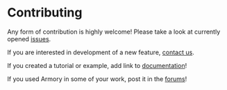 # Contributing

Any form of contribution is highly welcome! Please take a look at currently opened [issues](https://github.com/armory3d/armory/issues).

If you are interested in development of a new feature, [contact us](http://armory3d.org/support.html).

If you created a tutorial or example, add link to [documentation](https://github.com/armory3d/armory_docs)!

If you used Armory in some of your work, post it in the [forums](http://forums.armory3d.org)!
